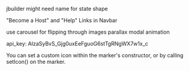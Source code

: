 jbuilder might need name for state shape

"Become a Host" and "Help" Links in Navbar

use carousel for flipping through images
parallax
modal animation

api_key: AIzaSyBvS_Gjg0uxEeFguoG6stTgRNgWX7w1x_c


You can set a custom icon within the marker's constructor, or by calling setIcon() on the marker.

